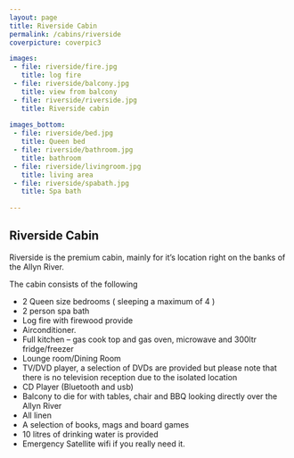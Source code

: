 ```yaml
---
layout: page
title: Riverside Cabin
permalink: /cabins/riverside
coverpicture: coverpic3

images:
 - file: riverside/fire.jpg
   title: log fire
 - file: riverside/balcony.jpg
   title: view from balcony
 - file: riverside/riverside.jpg
   title: Riverside cabin
 
images_bottom:
 - file: riverside/bed.jpg
   title: Queen bed
 - file: riverside/bathroom.jpg
   title: bathroom
 - file: riverside/livingroom.jpg
   title: living area
 - file: riverside/spabath.jpg
   title: Spa bath
 
---
```


## Riverside Cabin

Riverside is the premium cabin, mainly for it’s location right on the banks of the Allyn River.

The cabin consists of the following

- 2 Queen size bedrooms ( sleeping a maximum of 4 )
- 2 person spa bath
- Log fire with firewood provide
- Airconditioner.
- Full kitchen – gas cook top and gas oven, microwave and 300ltr fridge/freezer
- Lounge room/Dining Room
- TV/DVD player, a selection of DVDs are provided but please note that there is no television reception due to the isolated location
- CD Player (Bluetooth and usb)
- Balcony to die for with tables, chair and BBQ looking directly over the Allyn River
- All linen
- A selection of books, mags and board games
- 10 litres of drinking water is provided
- Emergency Satellite wifi if you really need it.

